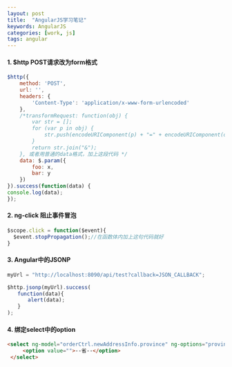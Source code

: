 ```yaml
---
layout: post
title:  "AngularJS学习笔记"
keywords: AngularJS
categories: [work, js]
tags: angular
---
```


#### 1. $http POST请求改为form格式

```javascript
$http({
    method: 'POST',
    url: '',
    headers: {
        'Content-Type': 'application/x-www-form-urlencoded'
    },
    /*transformRequest: function(obj) {
        var str = [];
        for (var p in obj) {
            str.push(encodeURIComponent(p) + "=" + encodeURIComponent(obj[p]));
        }
        return str.join("&");
    }, 或者用普通的data格式，加上这段代码 */
    data: $.param({
        foo: x,
        bar: y
    })
}).success(function(data) {
console.log(data);
});
```

#### 2. ng-click 阻止事件冒泡 

```javascript
$scope.click = function($event){
  $event.stopPropagation();//在函数体内加上这句代码就好
}
```

#### 3. Angular中的JSONP

```javascript
myUrl = "http://localhost:8090/api/test?callback=JSON_CALLBACK";

$http.jsonp(myUrl).success(
　　function(data){
　　　　alert(data);
　　}
);
```

#### 4. 绑定select中的option

```HTML
<select ng-model="orderCtrl.newAddressInfo.province" ng-options="province.name for province in orderCtrl.regions.provinces track by province.id" ng-change="orderCtrl.changeProvince()">
     <option value="">--省--</option>
 </select>
```
